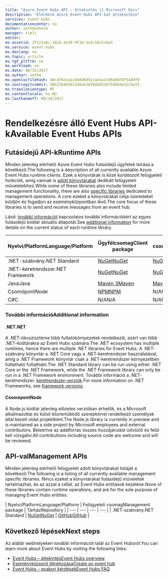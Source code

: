 ```yaml
---
title: "Azure Event Hubs API – áttekintés |} Microsoft Docs"
description: "Elérhető Azure Event Hubs API-kat áttekintése"
services: event-hubs
documentationcenter: na
author: sethmanheim
manager: timlt
editor: 
ms.assetid: 3f221a0c-182d-4e39-9f3d-3a3c16c5c6ed
ms.service: event-hubs
ms.devlang: na
ms.topic: article
ms.tgt_pltfrm: na
ms.workload: na
ms.date: 08/15/2017
ms.author: sethm
ms.openlocfilehash: 40cd76e1aacb68d6051cae4a3c90a8970f5449f0
ms.sourcegitcommit: 50e23e8d3b1148ae2d36dad3167936b4e52c8a23
ms.translationtype: MT
ms.contentlocale: hu-HU
ms.lasthandoff: 08/18/2017
---
```

# <a name="available-event-hubs-apis"></a><span data-ttu-id="9acb1-103">Rendelkezésre álló Event Hubs API-k</span><span class="sxs-lookup"><span data-stu-id="9acb1-103">Available Event Hubs APIs</span></span>

## <a name="runtime-apis"></a><span data-ttu-id="9acb1-104">Futásidejű API-k</span><span class="sxs-lookup"><span data-stu-id="9acb1-104">Runtime APIs</span></span>

<span data-ttu-id="9acb1-105">Minden jelenleg elérhető Azure Event Hubs futásidejű ügyfelek leírása a következő:</span><span class="sxs-lookup"><span data-stu-id="9acb1-105">The following is a description of all currently available Azure Event Hubs runtime clients.</span></span> <span data-ttu-id="9acb1-106">Ezek a könyvtárak is közé korlátozott felügyeleti funkciók, amíg vannak is [adott könyvtárakat](#management-apis) dedikált felügyeleti műveletekhez.</span><span class="sxs-lookup"><span data-stu-id="9acb1-106">While some of these libraries also include limited management functionality, there are also [specific libraries](#management-apis) dedicated to management operations.</span></span> <span data-ttu-id="9acb1-107">A core ezeket a könyvtárakat célja üzeneteket küldjön és fogadjon az eseményközpontban lévő.</span><span class="sxs-lookup"><span data-stu-id="9acb1-107">The core focus of these libraries is to send and receive messages from an event hub.</span></span>

<span data-ttu-id="9acb1-108">Lásd: [további információt](#additional-information) kapcsolatos további információkért az egyes futásidejű kódtár aktuális állapotát.</span><span class="sxs-lookup"><span data-stu-id="9acb1-108">See [additional information](#additional-information) for more details on the current status of each runtime library.</span></span>

| <span data-ttu-id="9acb1-109">Nyelvi/Platform</span><span class="sxs-lookup"><span data-stu-id="9acb1-109">Language/Platform</span></span> | <span data-ttu-id="9acb1-110">Ügyfélcsomag</span><span class="sxs-lookup"><span data-stu-id="9acb1-110">Client package</span></span> | <span data-ttu-id="9acb1-111">EventProcessorHost csomag</span><span class="sxs-lookup"><span data-stu-id="9acb1-111">EventProcessorHost package</span></span> | <span data-ttu-id="9acb1-112">Tárház</span><span class="sxs-lookup"><span data-stu-id="9acb1-112">Repository</span></span> |
| --- | --- | --- | --- |
| <span data-ttu-id="9acb1-113">.NET-szabvány</span><span class="sxs-lookup"><span data-stu-id="9acb1-113">.NET Standard</span></span> | [<span data-ttu-id="9acb1-114">NuGet</span><span class="sxs-lookup"><span data-stu-id="9acb1-114">NuGet</span></span>](https://www.nuget.org/packages/Microsoft.Azure.EventHubs/) | [<span data-ttu-id="9acb1-115">NuGet</span><span class="sxs-lookup"><span data-stu-id="9acb1-115">NuGet</span></span>](https://www.nuget.org/packages/Microsoft.Azure.EventHubs.Processor/) | [<span data-ttu-id="9acb1-116">GitHub</span><span class="sxs-lookup"><span data-stu-id="9acb1-116">GitHub</span></span>](https://github.com/azure/azure-event-hubs-dotnet) |
| <span data-ttu-id="9acb1-117">.NET-keretrendszer</span><span class="sxs-lookup"><span data-stu-id="9acb1-117">.NET Framework</span></span> | [<span data-ttu-id="9acb1-118">NuGet</span><span class="sxs-lookup"><span data-stu-id="9acb1-118">NuGet</span></span>](https://www.nuget.org/packages/WindowsAzure.ServiceBus/) | [<span data-ttu-id="9acb1-119">NuGet</span><span class="sxs-lookup"><span data-stu-id="9acb1-119">NuGet</span></span>](https://www.nuget.org/packages/Microsoft.Azure.ServiceBus.EventProcessorHost/) | <span data-ttu-id="9acb1-120">N/A</span><span class="sxs-lookup"><span data-stu-id="9acb1-120">N/A</span></span> |
| <span data-ttu-id="9acb1-121">Java</span><span class="sxs-lookup"><span data-stu-id="9acb1-121">Java</span></span> | [<span data-ttu-id="9acb1-122">Maven 3</span><span class="sxs-lookup"><span data-stu-id="9acb1-122">Maven</span></span>](https://search.maven.org/#search%7Cga%7C1%7Ca%3A%22azure-eventhubs%22) | [<span data-ttu-id="9acb1-123">Maven 3</span><span class="sxs-lookup"><span data-stu-id="9acb1-123">Maven</span></span>](https://search.maven.org/#search%7Cga%7C1%7Ca%3A%22azure-eventhubs-eph%22) | [<span data-ttu-id="9acb1-124">GitHub</span><span class="sxs-lookup"><span data-stu-id="9acb1-124">GitHub</span></span>](https://github.com/Azure/azure-event-hubs-java) |
| <span data-ttu-id="9acb1-125">Csomópont</span><span class="sxs-lookup"><span data-stu-id="9acb1-125">Node</span></span> | [<span data-ttu-id="9acb1-126">NPM</span><span class="sxs-lookup"><span data-stu-id="9acb1-126">NPM</span></span>](https://www.npmjs.com/package/azure-event-hubs) | <span data-ttu-id="9acb1-127">N/A</span><span class="sxs-lookup"><span data-stu-id="9acb1-127">N/A</span></span> | [<span data-ttu-id="9acb1-128">GitHub</span><span class="sxs-lookup"><span data-stu-id="9acb1-128">GitHub</span></span>](https://github.com/Azure/azure-event-hubs-node) |
| <span data-ttu-id="9acb1-129">C#</span><span class="sxs-lookup"><span data-stu-id="9acb1-129">C</span></span> | <span data-ttu-id="9acb1-130">N/A</span><span class="sxs-lookup"><span data-stu-id="9acb1-130">N/A</span></span> | <span data-ttu-id="9acb1-131">N/A</span><span class="sxs-lookup"><span data-stu-id="9acb1-131">N/A</span></span> | [<span data-ttu-id="9acb1-132">GitHub</span><span class="sxs-lookup"><span data-stu-id="9acb1-132">GitHub</span></span>](https://github.com/Azure/azure-event-hubs-c) |

### <a name="additional-information"></a><span data-ttu-id="9acb1-133">További információ</span><span class="sxs-lookup"><span data-stu-id="9acb1-133">Additional information</span></span>

#### <a name="net"></a><span data-ttu-id="9acb1-134">.NET</span><span class="sxs-lookup"><span data-stu-id="9acb1-134">.NET</span></span>
<span data-ttu-id="9acb1-135">A .NET-ökoszisztéma több futtatókörnyezetek rendelkezik, ezért van több .NET-kódtárakra az Event Hubs számára.</span><span class="sxs-lookup"><span data-stu-id="9acb1-135">The .NET ecosystem has multiple runtimes, hence there are multiple .NET libraries for Event Hubs.</span></span> <span data-ttu-id="9acb1-136">A .NET-szabvány könyvtár a .NET Core vagy a .NET-keretrendszer használatával, amíg a .NET Framework könyvtár csak a .NET-keretrendszer környezetben futtatható futtatható.</span><span class="sxs-lookup"><span data-stu-id="9acb1-136">The .NET Standard library can be run using either .NET Core or the .NET Framework, while the .NET Framework library can only be run in a .NET Framework environment.</span></span> <span data-ttu-id="9acb1-137">További információ a .NET-keretrendszer: [keretrendszer-verziók](https://docs.microsoft.com/dotnet/articles/standard/frameworks#framework-versions).</span><span class="sxs-lookup"><span data-stu-id="9acb1-137">For more information on .NET Frameworks, see [framework versions](https://docs.microsoft.com/dotnet/articles/standard/frameworks#framework-versions).</span></span>

#### <a name="node"></a><span data-ttu-id="9acb1-138">Csomópont</span><span class="sxs-lookup"><span data-stu-id="9acb1-138">Node</span></span>

<span data-ttu-id="9acb1-139">A Node.js kódtár jelenleg előzetes verzióban érhetők, és a Microsoft alkalmazottai és külső közreműködő szerepkörrel rendelkező személyek által kezelt oldal projektként.</span><span class="sxs-lookup"><span data-stu-id="9acb1-139">The Node.js library is currently in preview and is maintained as a side project by Microsoft employees and external contributors.</span></span> <span data-ttu-id="9acb1-140">Beleértve az adatforrás összes hozzájárulást üdvözlő és felül kell vizsgálni.</span><span class="sxs-lookup"><span data-stu-id="9acb1-140">All contributions including source code are welcome and will be reviewed.</span></span>

## <a name="management-apis"></a><span data-ttu-id="9acb1-141">API-val</span><span class="sxs-lookup"><span data-stu-id="9acb1-141">Management APIs</span></span>

<span data-ttu-id="9acb1-142">Minden jelenleg elérhető felügyeleti adott könyvtárakat listáját a következő:</span><span class="sxs-lookup"><span data-stu-id="9acb1-142">The following is a listing of all currently available management specific libraries.</span></span> <span data-ttu-id="9acb1-143">Nincs ezeket a könyvtárakat futásidejű műveletek tartalmazhat, és az azzal a céllal, az Event Hubs entitások kezelése.</span><span class="sxs-lookup"><span data-stu-id="9acb1-143">None of these libraries contain runtime operations, and are for the sole purpose of managing Event Hubs entities.</span></span>

| <span data-ttu-id="9acb1-144">Nyelvi/Platform</span><span class="sxs-lookup"><span data-stu-id="9acb1-144">Language/Platform</span></span> | <span data-ttu-id="9acb1-145">Felügyeleti csomag</span><span class="sxs-lookup"><span data-stu-id="9acb1-145">Management package</span></span> | <span data-ttu-id="9acb1-146">Tárház</span><span class="sxs-lookup"><span data-stu-id="9acb1-146">Repository</span></span> |
| --- | --- | --- | --- |
| <span data-ttu-id="9acb1-147">.NET-szabvány</span><span class="sxs-lookup"><span data-stu-id="9acb1-147">.NET Standard</span></span> | [<span data-ttu-id="9acb1-148">NuGet</span><span class="sxs-lookup"><span data-stu-id="9acb1-148">NuGet</span></span>](https://www.nuget.org/packages/Microsoft.Azure.Management.EventHub) | [<span data-ttu-id="9acb1-149">GitHub</span><span class="sxs-lookup"><span data-stu-id="9acb1-149">GitHub</span></span>](https://github.com/Azure/azure-sdk-for-net/tree/AutoRest/src/ResourceManagement/EventHub) |

## <a name="next-steps"></a><span data-ttu-id="9acb1-150">Következő lépések</span><span class="sxs-lookup"><span data-stu-id="9acb1-150">Next steps</span></span>
<span data-ttu-id="9acb1-151">Az alábbi webhelyeken további információt talál az Event Hubsról:</span><span class="sxs-lookup"><span data-stu-id="9acb1-151">You can learn more about Event Hubs by visiting the following links:</span></span>

* [<span data-ttu-id="9acb1-152">Event Hubs – áttekintés</span><span class="sxs-lookup"><span data-stu-id="9acb1-152">Event Hubs overview</span></span>](event-hubs-what-is-event-hubs.md)
* [<span data-ttu-id="9acb1-153">Eseményközpont létrehozása</span><span class="sxs-lookup"><span data-stu-id="9acb1-153">Create an event hub</span></span>](event-hubs-create.md)
* [<span data-ttu-id="9acb1-154">Event Hubs – gyakori kérdések</span><span class="sxs-lookup"><span data-stu-id="9acb1-154">Event Hubs FAQ</span></span>](event-hubs-faq.md)